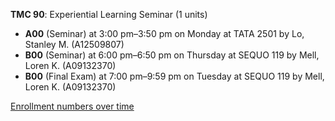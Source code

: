**TMC 90**: Experiential Learning Seminar (1 units)

- **A00** (Seminar) at 3:00 pm–3:50 pm on Monday at TATA 2501 by Lo, Stanley M. (A12509807)
- **B00** (Seminar) at 6:00 pm–6:50 pm on Thursday at SEQUO 119 by Mell, Loren K. (A09132370)
- **B00** (Final Exam) at 7:00 pm–9:59 pm on Tuesday at SEQUO 119 by Mell, Loren K. (A09132370)

[Enrollment numbers over time](./TMC90.tsv)
